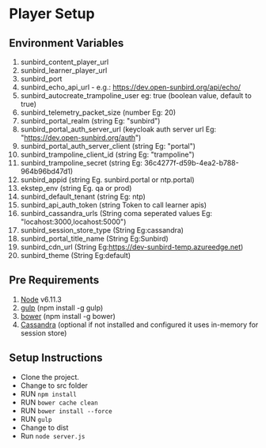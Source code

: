 # Player  Setup

## Environment Variables
1. sunbird_content_player_url
2. sunbird_learner_player_url
3. sunbird_port
4. sunbird_echo_api_url - e.g.: https://dev.open-sunbird.org/api/echo/
5. sunbird_autocreate_trampoline_user eg: true (boolean value, default to true)
6. sunbird_telemetry_packet_size (number Eg: 20)
7. sunbird_portal_realm (string Eg: "sunbird") 
8. sunbird_portal_auth_server_url (keycloak auth server url Eg: "https://dev.open-sunbird.org/auth")
9. sunbird_portal_auth_server_client (string Eg: "portal")
10. sunbird_trampoline_client_id (string Eg: "trampoline")
11. sunbird_trampoline_secret (string Eg: 36c4277f-d59b-4ea2-b788-964b96bd47d1)
12. sunbird_appid (string Eg. sunbird.portal or ntp.portal)
13. ekstep_env (string Eg. qa or prod)
14. sunbird_default_tenant (string Eg: ntp)
15. sunbird_api_auth_token (string Token to call learner apis)
16. sunbird_cassandra_urls (String coma seperated values Eg: "locahost:3000,locahost:5000")
17. sunbird_session_store_type (String Eg:cassandra)
18. sunbird_portal_title_name (String Eg:Sunbird)
19. sunbird_cdn_url (String Eg:https://dev-sunbird-temp.azureedge.net)
20. sunbird_theme (String Eg:default)

## Pre Requirements

1. [Node](https://nodejs.org/en/download/) v6.11.3 
2. [gulp](https://github.com/gulpjs/gulp/blob/master/docs/getting-started.md) (npm install -g gulp)
3. [bower](https://bower.io/) (npm install -g bower)
4. [Cassandra](http://cassandra.apache.org/download/) (optional if not installed and configured it uses in-memory for session store)

## Setup Instructions
* Clone the project.
* Change to src folder
* RUN `npm install`
* RUN `bower cache clean`
* RUN `bower install --force`
* RUN `gulp`
* Change to dist
* Run `node server.js`




